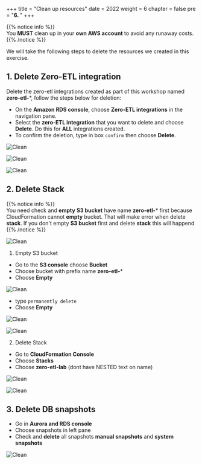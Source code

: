 +++
title = "Clean up resources"
date = 2022
weight = 6
chapter = false
pre = "<b>6. </b>"
+++

{{% notice info %}}  
You **MUST** clean up in your **own AWS account** to avoid any runaway costs.
{{% /notice %}}

We will take the following steps to delete the resources we created in this exercise.

## 1. Delete Zero-ETL integration
Delete the zero-etl integrations created as part of this workshop named **zero-etl-***, follow the steps below for deletion:

+ On the **Amazon RDS console**, choose **Zero-ETL integrations** in the navigation pane.
+ Select the **zero-ETL integration** that you want to delete and choose **Delete**. Do this for **ALL** integrations created.
+ To confirm the deletion, type in box `confirm` then choose **Delete**.

![Clean](/images/7.clean/1.png)

![Clean](/images/7.clean/2.png)

![Clean](/images/7.clean/3.png)

## 2. Delete Stack 

{{% notice info %}}  
You need check and **empty** **S3 bucket** have name **zero-etl-*** first because CloudFormation cannot **empty** bucket. That will make error when delete **stack**. If you don't empty **S3 bucket** first and delete **stack** this will happend
{{% /notice %}}

![Clean](/images/7.clean/8.png)

1. Empty S3 bucket

+ Go to the **S3 console** choose **Bucket**
+ Choose bucket with prefix name **zero-etl-*** 
+ Choose **Empty**

![Clean](/images/7.clean/6.png)

+ type `permanently delete`
+ Choose **Empty**

![Clean](/images/7.clean/5.png)

![Clean](/images/7.clean/7.png)

2. Delete Stack

+ Go to **CloudFormation Console**
+ Choose **Stacks**
+ Choose **zero-etl-lab** (dont have NESTED text on name)

![Clean](/images/7.clean/4.png)

![Clean](/images/7.clean/11.png)

## 3. Delete DB snapshots

+ Go in **Aurora and RDS console**
+ Choose snapshots in left pane
+ Check and **delete** all snapshots **manual snapshots** and **system snapshots** 

![Clean](/images/7.clean/12.png)